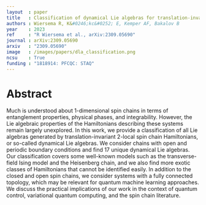 ```yaml
---
layout  : paper
title   : Classification of dynamical Lie algebras for translation-invariant 2-local spin systems in one dimension
authors : Wiersema R, K&#0246;kc&#0252; E, Kemper AF, Bakalov B
year    : 2023
ref     : "R Wiersema et al., arXiv:2309.05690"
journal : arXiv:2309.05690
arxiv   : "2309.05690"
image   : /images/papers/dla_classification.png
ncsu    : True
funding : "1818914: PFCQC: STAQ"
---
```


# Abstract
Much is understood about 1-dimensional spin chains in terms of entanglement properties, physical phases, and integrability. However, the Lie algebraic properties of the Hamiltonians describing these systems remain largely unexplored. In this work, we provide a classification of all Lie algebras generated by translation-invariant $2$-local spin chain Hamiltonians, or so-called dynamical Lie algebras. We consider chains with open and periodic boundary conditions and find 17 unique dynamical Lie algebras. Our classification covers some well-known models such as the transverse-field Ising model and the Heisenberg chain, and we also find more exotic classes of Hamiltonians that cannot be identified easily. In addition to the closed and open spin chains, we consider systems with a fully connected topology, which may be relevant for quantum machine learning approaches. We discuss the practical implications of our work in the context of quantum control, variational quantum computing, and the spin chain literature. 
